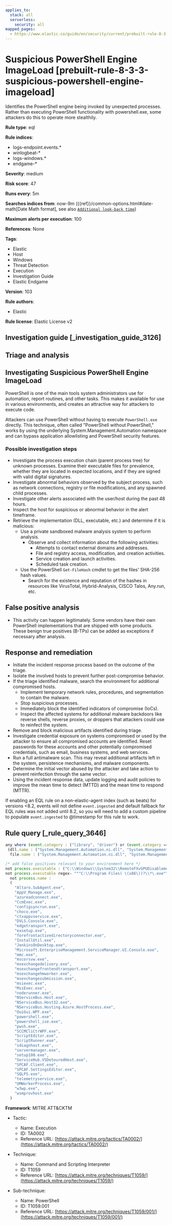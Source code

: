 ```yaml
---
applies_to:
  stack: all
  serverless:
    security: all
mapped_pages:
  - https://www.elastic.co/guide/en/security/current/prebuilt-rule-8-3-3-suspicious-powershell-engine-imageload.html
---
```


# Suspicious PowerShell Engine ImageLoad [prebuilt-rule-8-3-3-suspicious-powershell-engine-imageload]

Identifies the PowerShell engine being invoked by unexpected processes. Rather than executing PowerShell functionality with powershell.exe, some attackers do this to operate more stealthily.

**Rule type**: eql

**Rule indices**:

* logs-endpoint.events.*
* winlogbeat-*
* logs-windows.*
* endgame-*

**Severity**: medium

**Risk score**: 47

**Runs every**: 5m

**Searches indices from**: now-9m ({{ref}}/common-options.html#date-math[Date Math format], see also [`Additional look-back time`](docs-content://solutions/security/detect-and-alert/create-detection-rule.md#rule-schedule))

**Maximum alerts per execution**: 100

**References**: None

**Tags**:

* Elastic
* Host
* Windows
* Threat Detection
* Execution
* Investigation Guide
* Elastic Endgame

**Version**: 103

**Rule authors**:

* Elastic

**Rule license**: Elastic License v2

## Investigation guide [_investigation_guide_3126]

## Triage and analysis

## Investigating Suspicious PowerShell Engine ImageLoad

PowerShell is one of the main tools system administrators use for automation, report routines, and other tasks. This makes it available for use in various environments, and creates an attractive way for attackers to execute code.

Attackers can use PowerShell without having to execute `PowerShell.exe` directly. This technique, often called "PowerShell without PowerShell," works by using the underlying System.Management.Automation namespace and can bypass application allowlisting and PowerShell security features.

### Possible investigation steps

- Investigate the process execution chain (parent process tree) for unknown processes. Examine their executable files for prevalence, whether they are located in expected locations, and if they are signed with valid digital signatures.
- Investigate abnormal behaviors observed by the subject process, such as network connections, registry or file modifications, and any spawned child processes.
- Investigate other alerts associated with the user/host during the past 48 hours.
- Inspect the host for suspicious or abnormal behavior in the alert timeframe.
- Retrieve the implementation (DLL, executable, etc.) and determine if it is malicious:
  - Use a private sandboxed malware analysis system to perform analysis.
    - Observe and collect information about the following activities:
      - Attempts to contact external domains and addresses.
      - File and registry access, modification, and creation activities.
      - Service creation and launch activities.
      - Scheduled task creation.
  - Use the PowerShell `Get-FileHash` cmdlet to get the files' SHA-256 hash values.
    - Search for the existence and reputation of the hashes in resources like VirusTotal, Hybrid-Analysis, CISCO Talos, Any.run, etc.

## False positive analysis

- This activity can happen legitimately. Some vendors have their own PowerShell implementations that are shipped with some products. These benign true positives (B-TPs) can be added as exceptions if necessary after analysis.

## Response and remediation

- Initiate the incident response process based on the outcome of the triage.
- Isolate the involved hosts to prevent further post-compromise behavior.
- If the triage identified malware, search the environment for additional compromised hosts.
  - Implement temporary network rules, procedures, and segmentation to contain the malware.
  - Stop suspicious processes.
  - Immediately block the identified indicators of compromise (IoCs).
  - Inspect the affected systems for additional malware backdoors like reverse shells, reverse proxies, or droppers that attackers could use to reinfect the system.
- Remove and block malicious artifacts identified during triage.
- Investigate credential exposure on systems compromised or used by the attacker to ensure all compromised accounts are identified. Reset passwords for these accounts and other potentially compromised credentials, such as email, business systems, and web services.
- Run a full antimalware scan. This may reveal additional artifacts left in the system, persistence mechanisms, and malware components.
- Determine the initial vector abused by the attacker and take action to prevent reinfection through the same vector.
- Using the incident response data, update logging and audit policies to improve the mean time to detect (MTTD) and the mean time to respond (MTTR).



If enabling an EQL rule on a non-elastic-agent index (such as beats) for versions <8.2, events will not define `event.ingested` and default fallback for EQL rules was not added until 8.2, so you will need to add a custom pipeline to populate `event.ingested` to @timestamp for this rule to work.

## Rule query [_rule_query_3646]

```js
any where (event.category : ("library", "driver") or (event.category == "process" and event.action : "Image loaded*")) and
 (dll.name : ("System.Management.Automation.ni.dll", "System.Management.Automation.dll") or
  file.name : ("System.Management.Automation.ni.dll", "System.Management.Automation.dll")) and

/* add false positives relevant to your environment here */
not process.executable : ("C:\\Windows\\System32\\RemoteFXvGPUDisablement.exe", "C:\\Windows\\System32\\sdiagnhost.exe") and
not process.executable regex~ """C:\\Program Files( \(x86\))?\\*\.exe""" and
  not process.name :
  (
    "Altaro.SubAgent.exe",
    "AppV_Manage.exe",
    "azureadconnect.exe",
    "CcmExec.exe",
    "configsyncrun.exe",
    "choco.exe",
    "ctxappvservice.exe",
    "DVLS.Console.exe",
    "edgetransport.exe",
    "exsetup.exe",
    "forefrontactivedirectoryconnector.exe",
    "InstallUtil.exe",
    "JenkinsOnDesktop.exe",
    "Microsoft.EnterpriseManagement.ServiceManager.UI.Console.exe",
    "mmc.exe",
    "mscorsvw.exe",
    "msexchangedelivery.exe",
    "msexchangefrontendtransport.exe",
    "msexchangehmworker.exe",
    "msexchangesubmission.exe",
    "msiexec.exe",
    "MsiExec.exe",
    "noderunner.exe",
    "NServiceBus.Host.exe",
    "NServiceBus.Host32.exe",
    "NServiceBus.Hosting.Azure.HostProcess.exe",
    "OuiGui.WPF.exe",
    "powershell.exe",
    "powershell_ise.exe",
    "pwsh.exe",
    "SCCMCliCtrWPF.exe",
    "ScriptEditor.exe",
    "ScriptRunner.exe",
    "sdiagnhost.exe",
    "servermanager.exe",
    "setup100.exe",
    "ServiceHub.VSDetouredHost.exe",
    "SPCAF.Client.exe",
    "SPCAF.SettingsEditor.exe",
    "SQLPS.exe",
    "telemetryservice.exe",
    "UMWorkerProcess.exe",
    "w3wp.exe",
    "wsmprovhost.exe"
  )
```

**Framework**: MITRE ATT&CKTM

* Tactic:

    * Name: Execution
    * ID: TA0002
    * Reference URL: [https://attack.mitre.org/tactics/TA0002/](https://attack.mitre.org/tactics/TA0002/)

* Technique:

    * Name: Command and Scripting Interpreter
    * ID: T1059
    * Reference URL: [https://attack.mitre.org/techniques/T1059/](https://attack.mitre.org/techniques/T1059/)

* Sub-technique:

    * Name: PowerShell
    * ID: T1059.001
    * Reference URL: [https://attack.mitre.org/techniques/T1059/001/](https://attack.mitre.org/techniques/T1059/001/)



